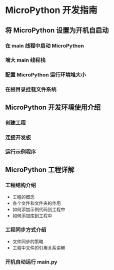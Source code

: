 # MicroPython 开发指南

## 将 MicroPython 设置为开机自启动

### 在 main 线程中启动 MicroPython
### 增大 main 线程栈
### 配置 MicroPython 运行环境堆大小
### 在根目录挂载文件系统

## MicroPython 开发环境使用介绍

### 创建工程
### 连接开发板
### 运行示例程序

## MicroPython 工程详解

### 工程结构介绍
- 工程的概念
- 各个文件和文件夹的作用
- 如何添加示例代码到工程中
- 如何添加库到工程中

### 工程同步方式介绍
- 文件同步的策略
- 工程中文件的引用关系讲解

### 开机自动运行 main.py

